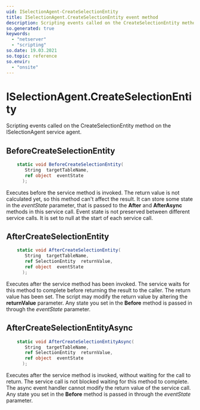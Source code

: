 ```yaml
---
uid: ISelectionAgent-CreateSelectionEntity
title: ISelectionAgent.CreateSelectionEntity event method
description: Scripting events called on the CreateSelectionEntity method on the ISelectionAgent service agent.
so.generated: true
keywords:
  - "netserver"
  - "scripting"
so.date: 19.03.2021
so.topic: reference
so.envir:
  - "onsite"
---
```

# ISelectionAgent.CreateSelectionEntity

Scripting events called on the <see cref='M:SuperOffice.CRM.Services.ISelectionAgent.CreateSelectionEntity'>CreateSelectionEntity</see> method on the <see cref='ISelectionAgent'>ISelectionAgent</see>  service agent.

## BeforeCreateSelectionEntity
```cs
    static void BeforeCreateSelectionEntity(
       String  targetTableName,
       ref object  eventState
      );
```
Executes before the service method is invoked.
The return value is not calculated yet, so this method can't affect the result.
It can store some state in the *eventState* parameter, that is passed to the **After** and **AfterAsync** methods in this service call.
Event state is not preserved between different service calls. It is set to null at the start of each service call.
## AfterCreateSelectionEntity
```cs
    static void AfterCreateSelectionEntity(
       String  targetTableName,
       ref SelectionEntity  returnValue,
       ref object  eventState
      );
```
Executes after the service method has been invoked. The service waits for this method to complete before returning the result to the caller.
The return value has been set. The script may modify the return value by altering the **returnValue** parameter.
Any state you set in the **Before** method is passed in through the *eventState* parameter.
## AfterCreateSelectionEntityAsync
```cs
    static void AfterCreateSelectionEntityAsync(
       String  targetTableName,
       ref SelectionEntity  returnValue,
       ref object  eventState
      );
```
Executes after the service method is invoked, without waiting for the call to return.
The service call is not blocked waiting for this method to complete.
The async event handler cannot modify the return value of the service call.
Any state you set in the **Before** method is passed in through the *eventState* parameter.


